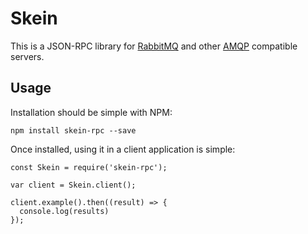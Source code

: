 # Skein

This is a JSON-RPC library for [RabbitMQ](https://www.rabbitmq.com) and other
[AMQP](http://amqp.org) compatible servers.

## Usage

Installation should be simple with NPM:

    npm install skein-rpc --save

Once installed, using it in a client application is simple:

    const Skein = require('skein-rpc');

    var client = Skein.client();

    client.example().then((result) => {
      console.log(results)
    });

